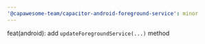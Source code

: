 ```yaml
---
'@capawesome-team/capacitor-android-foreground-service': minor
---
```


feat(android): add `updateForegroundService(...)` method
